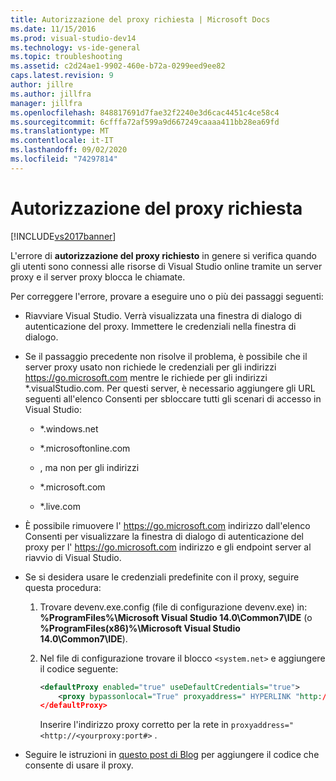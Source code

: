 ```yaml
---
title: Autorizzazione del proxy richiesta | Microsoft Docs
ms.date: 11/15/2016
ms.prod: visual-studio-dev14
ms.technology: vs-ide-general
ms.topic: troubleshooting
ms.assetid: c2d24ae1-9902-460e-b72a-0299eed9ee82
caps.latest.revision: 9
author: jillre
ms.author: jillfra
manager: jillfra
ms.openlocfilehash: 848817691d7fae32f2240e3d6cac4451c4ce58c4
ms.sourcegitcommit: 6cfffa72af599a9d667249caaaa411bb28ea69fd
ms.translationtype: MT
ms.contentlocale: it-IT
ms.lasthandoff: 09/02/2020
ms.locfileid: "74297814"
---
```

# <a name="proxy-authorization-required"></a>Autorizzazione del proxy richiesta
[!INCLUDE[vs2017banner](../../includes/vs2017banner.md)]

L'errore di **autorizzazione del proxy richiesto** in genere si verifica quando gli utenti sono connessi alle risorse di Visual Studio online tramite un server proxy e il server proxy blocca le chiamate.

Per correggere l'errore, provare a eseguire uno o più dei passaggi seguenti:

- Riavviare Visual Studio. Verrà visualizzata una finestra di dialogo di autenticazione del proxy. Immettere le credenziali nella finestra di dialogo.

- Se il passaggio precedente non risolve il problema, è possibile che il server proxy usato non richiede le credenziali per gli indirizzi https://go.microsoft.com mentre le richiede per gli indirizzi *.visualStudio.com. Per questi server, è necessario aggiungere gli URL seguenti all'elenco Consenti per sbloccare tutti gli scenari di accesso in Visual Studio:

  - *.windows.net

  - *.microsoftonline.com

  - , ma non per gli indirizzi

  - *.microsoft.com

  - *.live.com

- È possibile rimuovere l' https://go.microsoft.com indirizzo dall'elenco Consenti per visualizzare la finestra di dialogo di autenticazione del proxy per l' https://go.microsoft.com indirizzo e gli endpoint server al riavvio di Visual Studio.

- Se si desidera usare le credenziali predefinite con il proxy, seguire questa procedura:

   1. Trovare devenv.exe.config (file di configurazione devenv.exe) in: **%ProgramFiles%\Microsoft Visual Studio 14.0\Common7\IDE** (o **%ProgramFiles(x86)%\Microsoft Visual Studio 14.0\Common7\IDE**).

   2. Nel file di configurazione trovare il blocco `<system.net>` e aggiungere il codice seguente:

      ```xml
      <defaultProxy enabled="true" useDefaultCredentials="true">
          <proxy bypassonlocal="True" proxyaddress=" HYPERLINK "http://<yourproxy:port#" http://<yourproxy:port#>"/>
      </defaultProxy>
      ```

      Inserire l'indirizzo proxy corretto per la rete in `proxyaddress="<http://<yourproxy:port#>` .

- Seguire le istruzioni in [questo post di Blog](https://blogs.msdn.microsoft.com/rido/2010/05/06/how-to-connect-to-tfs-through-authenticated-web-proxy/) per aggiungere il codice che consente di usare il proxy.
